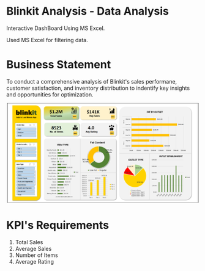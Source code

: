 # Blinkit Analysis - Data Analysis
Interactive DashBoard Using MS Excel.

Used MS Excel for filtering data.

# Business Statement
To conduct a comprehensive analysis of Blinkit's sales performane, customer satisfaction, and inventory distribution to indentify key insights and opportunities for optimization.

![image alt](https://github.com/annastudent2003/Blinkit-Analysis---Data-analysis/blob/f190b901690c7ca9d4bb2d719dcc6c376ad766fb/Images/Screenshot%202025-07-16%20013246.png)

# KPI's Requirements
1) Total Sales
2) Average Sales
3) Number of Items
4) Average Rating
